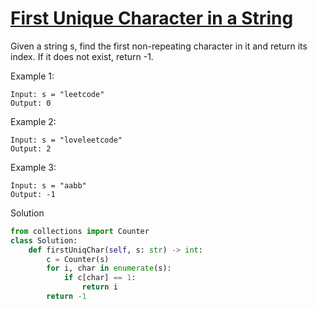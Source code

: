 # [First Unique Character in a String](https://leetcode.com/problems/first-unique-character-in-a-string/)

Given a string s, find the first non-repeating character in it and return its index. If it does not exist, return -1.

Example 1:
```
Input: s = "leetcode"
Output: 0
```
Example 2:
```
Input: s = "loveleetcode"
Output: 2
```
Example 3:
```
Input: s = "aabb"
Output: -1
```
Solution
```python
from collections import Counter
class Solution:
    def firstUniqChar(self, s: str) -> int:
        c = Counter(s)
        for i, char in enumerate(s):
            if c[char] == 1:
                return i
        return -1
```
